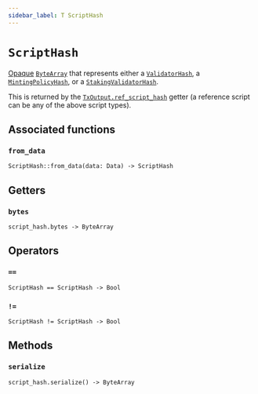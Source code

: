 ```yaml
---
sidebar_label: T ScriptHash
---
```

# `ScriptHash`

[Opaque](https://en.wikipedia.org/wiki/Opaque_data_type) [`ByteArray`](./bytearray.md) that represents either a [`ValidatorHash`](./validatorhash.md), a [`MintingPolicyHash`](./mintingpolicyhash.md), or a [`StakingValidatorHash`](./stakingvalidatorhash.md).

This is returned by the [`TxOutput.ref_script_hash`](./txoutput.md#ref_script_hash) getter (a reference script can be any of the above script types).

## Associated functions

### `from_data`

```helios
ScriptHash::from_data(data: Data) -> ScriptHash
```

## Getters

### `bytes`

```helios
script_hash.bytes -> ByteArray
```

## Operators

### `==`

```helios
ScriptHash == ScriptHash -> Bool
```

### `!=`

```helios
ScriptHash != ScriptHash -> Bool
```

## Methods

### `serialize`

```helios
script_hash.serialize() -> ByteArray
```